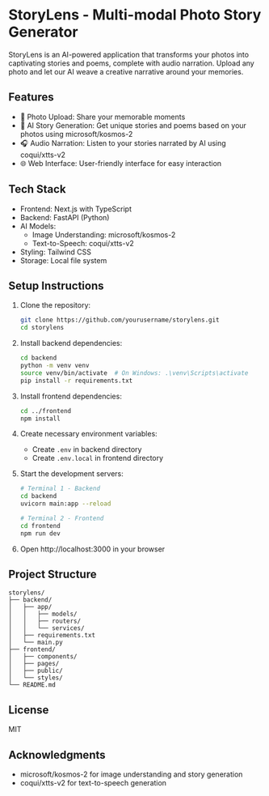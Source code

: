 # StoryLens - Multi-modal Photo Story Generator

StoryLens is an AI-powered application that transforms your photos into captivating stories and poems, complete with audio narration. Upload any photo and let our AI weave a creative narrative around your memories.

## Features

- 📸 Photo Upload: Share your memorable moments
- 📝 AI Story Generation: Get unique stories and poems based on your photos using microsoft/kosmos-2
- 🎧 Audio Narration: Listen to your stories narrated by AI using coqui/xtts-v2
- 🌐 Web Interface: User-friendly interface for easy interaction

## Tech Stack

- Frontend: Next.js with TypeScript
- Backend: FastAPI (Python)
- AI Models:
  - Image Understanding: microsoft/kosmos-2
  - Text-to-Speech: coqui/xtts-v2
- Styling: Tailwind CSS
- Storage: Local file system

## Setup Instructions

1. Clone the repository:
   ```bash
   git clone https://github.com/yourusername/storylens.git
   cd storylens
   ```

2. Install backend dependencies:
   ```bash
   cd backend
   python -m venv venv
   source venv/bin/activate  # On Windows: .\venv\Scripts\activate
   pip install -r requirements.txt
   ```

3. Install frontend dependencies:
   ```bash
   cd ../frontend
   npm install
   ```

4. Create necessary environment variables:
   - Create `.env` in backend directory
   - Create `.env.local` in frontend directory

5. Start the development servers:
   ```bash
   # Terminal 1 - Backend
   cd backend
   uvicorn main:app --reload

   # Terminal 2 - Frontend
   cd frontend
   npm run dev
   ```

6. Open http://localhost:3000 in your browser

## Project Structure

```
storylens/
├── backend/
│   ├── app/
│   │   ├── models/
│   │   ├── routers/
│   │   └── services/
│   ├── requirements.txt
│   └── main.py
├── frontend/
│   ├── components/
│   ├── pages/
│   ├── public/
│   └── styles/
└── README.md
```

## License

MIT

## Acknowledgments

- microsoft/kosmos-2 for image understanding and story generation
- coqui/xtts-v2 for text-to-speech generation
